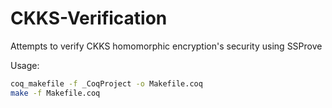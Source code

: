 # CKKS-Verification
Attempts to verify CKKS homomorphic encryption's security using SSProve

Usage:
```bash
coq_makefile -f _CoqProject -o Makefile.coq
make -f Makefile.coq
```